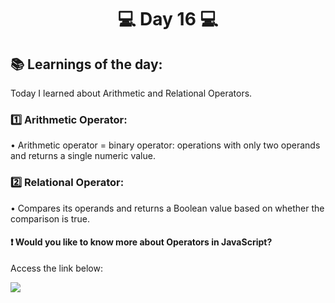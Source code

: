 <h1 align="center">💻 Day 16 💻</h1>

<h2>📚 Learnings of the day:</h2>
<p>Today I learned about Arithmetic and Relational Operators.</p>

<h3>1️⃣ Arithmetic Operator: </h3>
<p>• Arithmetic operator = binary operator: operations with only two operands and returns a single numeric value.<p>

<h3>2️⃣ Relational Operator: </h3>
<p>• Compares its operands and returns a Boolean value based on whether the comparison is true.<p>

<h4>❗ Would you like to know more about Operators in JavaScript?</h4>
<p> Access the link below:</p>
<a href="https://developer.mozilla.org/en-US/docs/Web/JavaScript/Guide/Expressions_and_Operators">
<img src="https://img.shields.io/static/v1?label=USE&message=OPERATORS&color=f0d500&style=for-the-badge"/>
</a>
